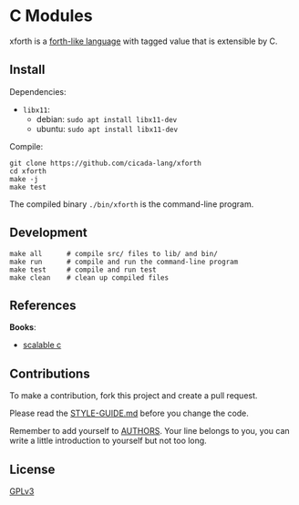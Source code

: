 # C Modules

xforth is a [forth-like language](https://en.wikipedia.org/wiki/Forth_(programming_language))
with tagged value
that is extensible by C.

## Install

Dependencies:

- `libx11`:
  - debian: `sudo apt install libx11-dev`
  - ubuntu: `sudo apt install libx11-dev`

Compile:

```
git clone https://github.com/cicada-lang/xforth
cd xforth
make -j
make test
```

The compiled binary `./bin/xforth` is the command-line program.

## Development

```shell
make all      # compile src/ files to lib/ and bin/
make run      # compile and run the command-line program
make test     # compile and run test
make clean    # clean up compiled files
```

## References

**Books**:

- [scalable c](https://github.com/booksbyus/scalable-c)

## Contributions

To make a contribution, fork this project and create a pull request.

Please read the [STYLE-GUIDE.md](STYLE-GUIDE.md) before you change the code.

Remember to add yourself to [AUTHORS](AUTHORS).
Your line belongs to you, you can write a little
introduction to yourself but not too long.

## License

[GPLv3](LICENSE)
